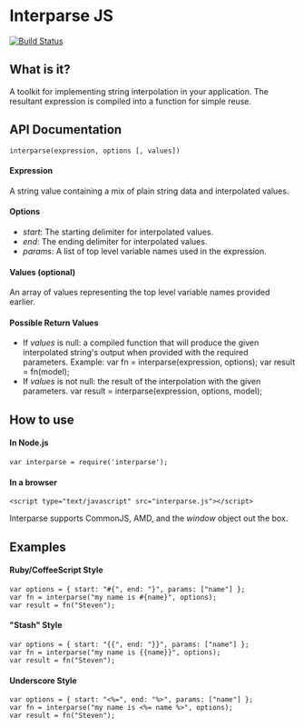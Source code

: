 Interparse JS
=============

[![Build Status](https://travis-ci.org/stevenmhunt/interparse.svg)](https://travis-ci.org/stevenmhunt/interparse)

## What is it?
A toolkit for implementing string interpolation in your application. The resultant expression is compiled into a function for simple reuse.

## API Documentation

    interparse(expression, options [, values])

#### Expression
A string value containing a mix of plain string data and interpolated values.

#### Options
- _start_: The starting delimiter for interpolated values.
- _end_: The ending delimiter for interpolated values.
- _params_: A list of top level variable names used in the expression.

#### Values (optional)
An array of values representing the top level variable names provided earlier.

#### Possible Return Values
- If _values_ is null: a compiled function that will produce the given interpolated string's output when provided with the required parameters. Example:
      var fn = interparse(expression, options);
      var result = fn(model);
- If _values_ is not null: the result of the interpolation with the given parameters.
      var result = interparse(expression, options, model);

## How to use
#### In Node.js
    var interparse = require('interparse');
#### In a browser
    <script type="text/javascript" src="interparse.js"></script>
    
Interparse supports CommonJS, AMD, and the _window_ object out the box.
## Examples

#### Ruby/CoffeeScript Style
    var options = { start: "#{", end: "}", params: ["name"] };
    var fn = interparse("my name is #{name}", options);
    var result = fn("Steven");
    
#### "Stash" Style
    var options = { start: "{{", end: "}}", params: ["name"] };
    var fn = interparse("my name is {{name}}", options);
    var result = fn("Steven");
    
#### Underscore Style
    var options = { start: "<%=", end: "%>", params: ["name"] };
    var fn = interparse("my name is <%= name %>", options);
    var result = fn("Steven");
